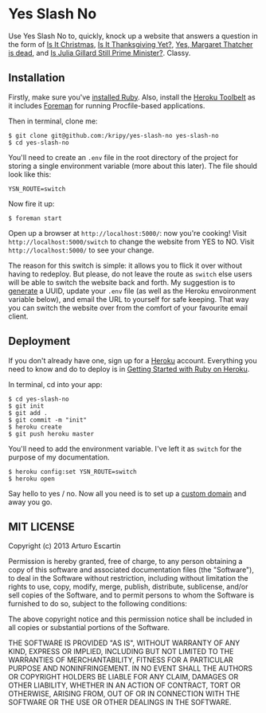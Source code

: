 # Yes Slash No

Use Yes Slash No to, quickly, knock up a website that answers a question in the form of [Is It Christmas](http://isitchristmas.com/), [Is It Thanksgiving Yet?](http://www.isitthanksgivingyet.com/), [Yes, Margaret Thatcher is dead](http://www.isthatcherdeadyet.co.uk/), and [Is Julia Gillard Still Prime Minister?](http://isjuliagillardstillpm.com/). Classy.

## Installation

Firstly, make sure you've [installed Ruby](http://www.ruby-lang.org/en/). Also, install the [Heroku Toolbelt](https://toolbelt.heroku.com/) as it includes [Foreman](https://github.com/ddollar/foreman) for running Procfile-based applications.

Then in terminal, clone me:

```
$ git clone git@github.com:/kripy/yes-slash-no yes-slash-no
$ cd yes-slash-no
```

You'll need to create an ```.env``` file in the root directory of the project for storing a single environment variable (more about this later). The file should look like this:

```
YSN_ROUTE=switch
```

Now fire it up:

```
$ foreman start
```

Open up a browser at ```http://localhost:5000/```: now you're cooking! Visit ```http://localhost:5000/switch``` to change the website from YES to NO. Visit ```http://localhost:5000/``` to see your change.

The reason for this switch is simple: it allows you to flick it over without having to redeploy. But please, do not leave the route as ```switch``` else users will be able to switch the website back and forth. My suggestion is to [generate](http://www.famkruithof.net/uuid/uuidgen) a UUID, update your ```.env``` file (as well as the Heroku envoironment variable below), and email the URL to yourself for safe keeping. That way you can switch the website over from the comfort of your favourite email client. 

## Deployment

If you don't already have one, sign up for a [Heroku](https://www.heroku.com/) account. Everything you need to know and do to deploy is in [Getting Started with Ruby on Heroku](https://devcenter.heroku.com/articles/ruby).

In terminal, cd into your app:

```
$ cd yes-slash-no
$ git init
$ git add .
$ git commit -m "init"
$ heroku create
$ git push heroku master
```

You'll need to add the environment variable. I've left it as ```switch``` for the purpose of my documentation.

```
$ heroku config:set YSN_ROUTE=switch
$ heroku open
```

Say hello to yes / no. Now all you need is to set up a [custom domain](https://devcenter.heroku.com/articles/custom-domains) and away you go.

## MIT LICENSE

Copyright (c) 2013 Arturo Escartin

Permission is hereby granted, free of charge, to any person obtaining a copy of this software and associated documentation files (the "Software"), to deal in the Software without restriction, including without limitation the rights to use, copy, modify, merge, publish, distribute, sublicense, and/or sell copies of the Software, and to permit persons to whom the Software is furnished to do so, subject to the following conditions:

The above copyright notice and this permission notice shall be included in all copies or substantial portions of the Software.

THE SOFTWARE IS PROVIDED "AS IS", WITHOUT WARRANTY OF ANY KIND, EXPRESS OR IMPLIED, INCLUDING BUT NOT LIMITED TO THE WARRANTIES OF MERCHANTABILITY, FITNESS FOR A PARTICULAR PURPOSE AND NONINFRINGEMENT. IN NO EVENT SHALL THE AUTHORS OR COPYRIGHT HOLDERS BE LIABLE FOR ANY CLAIM, DAMAGES OR OTHER LIABILITY, WHETHER IN AN ACTION OF CONTRACT, TORT OR OTHERWISE, ARISING FROM, OUT OF OR IN CONNECTION WITH THE SOFTWARE OR THE USE OR OTHER DEALINGS IN THE SOFTWARE.